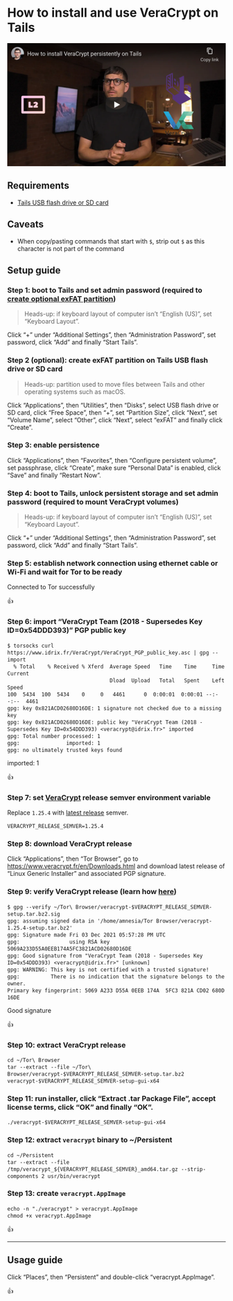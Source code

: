 <!--
Title: How to install and use VeraCrypt on Tails
Description: Learn how to install and use VeraCrypt on Tails.
Author: Sun Knudsen <https://github.com/sunknudsen>
Contributors: Sun Knudsen <https://github.com/sunknudsen>
Reviewers:
Publication date: 2021-05-09T12:10:53.922Z
Listed: true
-->

# How to install and use VeraCrypt on Tails

[![How to install VeraCrypt persistently on Tails](how-to-install-veracrypt-persistently-on-tails.png)](https://www.youtube.com/watch?v=ZlWNmpFxk1g "How to install VeraCrypt persistently on Tails")

## Requirements

- [Tails USB flash drive or SD card](../how-to-install-tails-on-usb-flash-drive-or-sd-card-on-macos)

## Caveats

- When copy/pasting commands that start with `$`, strip out `$` as this character is not part of the command

## Setup guide

### Step 1: boot to Tails and set admin password (required to [create optional exFAT partition](#step-2-optional-create-exfat-partition-on-tails-usb-flash-drive-or-sd-card))

> Heads-up: if keyboard layout of computer isn’t “English (US)”, set “Keyboard Layout”.

Click “+” under “Additional Settings”, then “Administration Password”, set password, click “Add” and finally “Start Tails”.

### Step 2 (optional): create exFAT partition on Tails USB flash drive or SD card

> Heads-up: partition used to move files between Tails and other operating systems such as macOS.

Click “Applications”, then “Utilities”, then “Disks”, select USB flash drive or SD card, click “Free Space”, then “+”, set “Partition Size”, click “Next”, set “Volume Name”, select “Other”, click “Next”, select “exFAT” and finally click “Create”.

### Step 3: enable persistence

Click “Applications”, then “Favorites”, then “Configure persistent volume”, set passphrase, click “Create”, make sure “Personal Data” is enabled, click “Save” and finally “Restart Now”.

### Step 4: boot to Tails, unlock persistent storage and set admin password (required to mount VeraCrypt volumes)

> Heads-up: if keyboard layout of computer isn’t “English (US)”, set “Keyboard Layout”.

Click “+” under “Additional Settings”, then “Administration Password”, set password, click “Add” and finally “Start Tails”.

### Step 5: establish network connection using ethernet cable or Wi-Fi and wait for Tor to be ready

Connected to Tor successfully

👍

### Step 6: import “VeraCrypt Team (2018 - Supersedes Key ID=0x54DDD393)” PGP public key

```console
$ torsocks curl https://www.idrix.fr/VeraCrypt/VeraCrypt_PGP_public_key.asc | gpg --import
  % Total    % Received % Xferd  Average Speed   Time    Time     Time  Current
                                 Dload  Upload   Total   Spent    Left  Speed
100  5434  100  5434    0     0   4461      0  0:00:01  0:00:01 --:--:--  4461
gpg: key 0x821ACD02680D16DE: 1 signature not checked due to a missing key
gpg: key 0x821ACD02680D16DE: public key "VeraCrypt Team (2018 - Supersedes Key ID=0x54DDD393) <veracrypt@idrix.fr>" imported
gpg: Total number processed: 1
gpg:               imported: 1
gpg: no ultimately trusted keys found
```

imported: 1

👍

### Step 7: set [VeraCrypt](https://veracrypt.fr/en/Home.html) release semver environment variable

Replace `1.25.4` with [latest release](https://www.veracrypt.fr/en/Downloads.html) semver.

```shell
VERACRYPT_RELEASE_SEMVER=1.25.4
```

### Step 8: download VeraCrypt release

Click “Applications”, then “Tor Browser”, go to https://www.veracrypt.fr/en/Downloads.html and download latest release of “Linux Generic Installer” and associated PGP signature.

### Step 9: verify VeraCrypt release (learn how [here](../how-to-verify-pgp-digital-signatures-using-gnupg-on-macos))

```console
$ gpg --verify ~/Tor\ Browser/veracrypt-$VERACRYPT_RELEASE_SEMVER-setup.tar.bz2.sig
gpg: assuming signed data in '/home/amnesia/Tor Browser/veracrypt-1.25.4-setup.tar.bz2'
gpg: Signature made Fri 03 Dec 2021 05:57:28 PM UTC
gpg:                using RSA key 5069A233D55A0EEB174A5FC3821ACD02680D16DE
gpg: Good signature from "VeraCrypt Team (2018 - Supersedes Key ID=0x54DDD393) <veracrypt@idrix.fr>" [unknown]
gpg: WARNING: This key is not certified with a trusted signature!
gpg:          There is no indication that the signature belongs to the owner.
Primary key fingerprint: 5069 A233 D55A 0EEB 174A  5FC3 821A CD02 680D 16DE
```

Good signature

👍

### Step 10: extract VeraCrypt release

```shell
cd ~/Tor\ Browser
tar --extract --file ~/Tor\ Browser/veracrypt-$VERACRYPT_RELEASE_SEMVER-setup.tar.bz2 veracrypt-$VERACRYPT_RELEASE_SEMVER-setup-gui-x64
```

### Step 11: run installer, click “Extract .tar Package File”, accept license terms, click “OK” and finally “OK”.

```shell
./veracrypt-$VERACRYPT_RELEASE_SEMVER-setup-gui-x64
```

### Step 12: extract `veracrypt` binary to ~/Persistent

```shell
cd ~/Persistent
tar --extract --file /tmp/veracrypt_${VERACRYPT_RELEASE_SEMVER}_amd64.tar.gz --strip-components 2 usr/bin/veracrypt
```

### Step 13: create `veracrypt.AppImage`

```shell
echo -n "./veracrypt" > veracrypt.AppImage
chmod +x veracrypt.AppImage
```

👍

---

## Usage guide

Click “Places”, then “Persistent” and double-click “veracrypt.AppImage”.

👍
